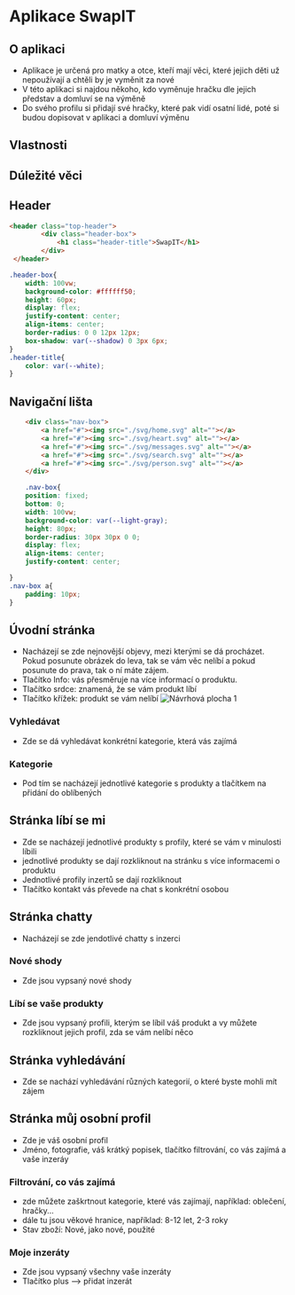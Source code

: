 # Aplikace SwapIT
## O aplikaci
- Aplikace je určená pro matky a otce, kteří mají věci, které jejich děti už nepoužívají a chtěli by je vyměnit za nové
- V této aplikaci si najdou někoho, kdo vyměnuje hračku dle jejich představ a domluví se na výměně
- Do svého profilu si přidají své hračky, které pak vidí osatní lidé, poté si budou dopisovat v aplikaci a domluví výměnu 
## Vlastnosti

## Dúležité věci

## Header
```html
<header class="top-header">
        <div class="header-box">
            <h1 class="header-title">SwapIT</h1>
        </div>
 </header>
```
```css
.header-box{
    width: 100vw;
    background-color: #ffffff50;
    height: 60px;
    display: flex;
    justify-content: center;
    align-items: center;
    border-radius: 0 0 12px 12px;
    box-shadow: var(--shadow) 0 3px 6px;
}
.header-title{
    color: var(--white);
}
```
## Navigační lišta
```html
    <div class="nav-box">
        <a href="#"><img src="./svg/home.svg" alt=""></a>
        <a href="#"><img src="./svg/heart.svg" alt=""></a>
        <a href="#"><img src="./svg/messages.svg" alt=""></a>
        <a href="#"><img src="./svg/search.svg" alt=""></a>
        <a href="#"><img src="./svg/person.svg" alt=""></a>
    </div>
```

```css
    .nav-box{
    position: fixed;
    bottom: 0;
    width: 100vw;
    background-color: var(--light-gray);
    height: 80px;
    border-radius: 30px 30px 0 0;
    display: flex;
    align-items: center;
    justify-content: center;

}
.nav-box a{
    padding: 10px;
}
```
## Úvodní stránka
- Nacházejí se zde nejnovější objevy, mezi kterými se dá procházet. Pokud posunute obrázek do leva, tak se vám věc nelíbí a pokud posunute do prava, tak o ní máte zájem. 
- Tlačítko Info: vás přesměruje na více informací o produktu. 
- Tlačítko srdce: znamená, že se vám produkt líbí
- Tlačítko křížek: produkt se vám nelíbí
![Návrhová plocha 1](https://user-images.githubusercontent.com/79641987/162609725-4e1ebdae-69d5-4007-9a9e-31c17e75ad25.jpg)

### Vyhledávat
- Zde se dá vyhledávat konkrétní kategorie, která vás zajímá
### Kategorie
- Pod tím se nacházejí jednotlivé kategorie s produkty a tlačítkem na přidání do oblíbených 
## Stránka líbí se mi
- Zde se nacházejí jednotlivé produkty s profily, které se vám v minulosti líbili
- jednotlivé produkty se dají rozkliknout na stránku s více informacemi o produktu
- Jednotlivé profily inzertů se dají rozkliknout
- Tlačítko kontakt vás převede na chat s konkrétní osobou
## Stránka chatty
- Nacházejí se zde jendotlivé chatty s inzerci
### Nové shody
- Zde jsou vypsaný nové shody
### Líbí se vaše produkty
- Zde jsou vypsaný profili, kterým se líbil váš produkt a vy můžete rozkliknout jejich profil, zda se vám nelíbí něco 
## Stránka vyhledávání
- Zde se nachází vyhledávání různých kategorií, o které byste mohli mít zájem
## Stránka můj osobní profil 
- Zde je váš osobní profil
- Jméno, fotografie, váš krátký popisek, tlačítko filtrování, co vás zajímá a vaše inzeráy
### Filtrování, co vás zajímá
- zde můžete zaškrtnout kategorie, které vás zajímají, například: oblečení, hračky...
- dále tu jsou věkové hranice, například: 8-12 let, 2-3 roky
- Stav zboží: Nové, jako nové, použité
### Moje inzeráty
- Zde jsou vypsaný všechny vaše inzeráty
- Tlačítko plus –> přidat inzerát
